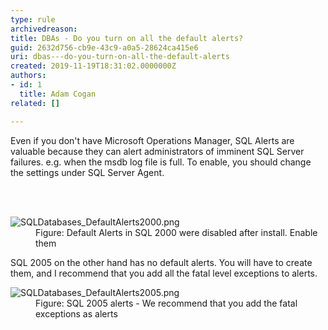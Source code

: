 ```yaml
---
type: rule
archivedreason: 
title: DBAs - Do you turn on all the default alerts?
guid: 2632d756-cb9e-43c9-a0a5-28624ca415e6
uri: dbas---do-you-turn-on-all-the-default-alerts
created: 2019-11-19T18:31:02.0000000Z
authors:
- id: 1
  title: Adam Cogan
related: []

---
```



<p class="ssw15-rteElement-P">​​Even if you don't have Microsoft Operations Manager, SQL Alerts are valuable because they can alert administrators of imminent SQL Server failures. e.g. when the msdb log file is full. To enable, you should change the settings under SQL Server Agent.​<br></p>
<br><excerpt class='endintro'></excerpt><br>
<dl class="image"><dt>​<img src="/PublishingImages/SQLDatabases_DefaultAlerts2000.png" alt="SQLDatabases_DefaultAlerts2000.png" /></dt><dd>Figure&#58;&#160;Default Alerts in SQL 2000 were disabled after install. Enable them</dd></dl><p>SQL 2005 on the other hand has no default alerts. You will have to create them, and I recommend that you add all the fatal level exceptions to alerts.</p><dl class="image"><dt><img src="/PublishingImages/SQLDatabases_DefaultAlerts2005.png" alt="SQLDatabases_DefaultAlerts2005.png" /></dt><dd>Figure&#58;&#160;SQL 2005 alerts - We recommend that you add the fatal exceptions as alerts​​</dd></dl>


